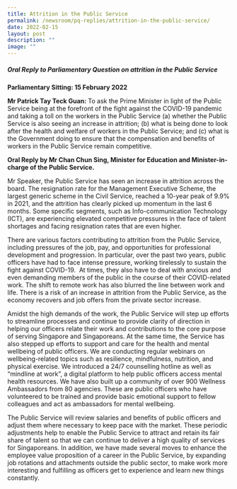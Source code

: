 ```yaml
---
title: Attrition in the Public Service
permalink: /newsroom/pq-replies/attrition-in-the-public-service/
date: 2022-02-15
layout: post
description: ""
image: ""
---
```

##### Oral Reply to Parliamentary Question on attrition in the Public Service

**Parliamentary Sitting: 15 February 2022**  
  
**Mr Patrick Tay Teck Guan:** To ask the Prime Minister in light of the Public Service being at the forefront of the fight against the COVID-19 pandemic and taking a toll on the workers in the Public Service (a) whether the Public Service is also seeing an increase in attrition; (b) what is being done to look after the health and welfare of workers in the Public Service; and (c) what is the Government doing to ensure that the compensation and benefits of workers in the Public Service remain competitive.  
  
**Oral Reply by Mr Chan Chun Sing, Minister for Education and Minister-in-charge of the Public Service.**  
  
Mr Speaker, the Public Service has seen an increase in attrition across the board. The resignation rate for the Management Executive Scheme, the largest generic scheme in the Civil Service, reached a 10-year peak of 9.9% in 2021, and the attrition has clearly picked up momentum in the last 6 months. Some specific segments, such as Info-communication Technology (ICT), are experiencing elevated competitive pressures in the face of talent shortages and facing resignation rates that are even higher.   
  
There are various factors contributing to attrition from the Public Service, including pressures of the job, pay, and opportunities for professional development and progression. In particular, over the past two years, public officers have had to face intense pressure, working tirelessly to sustain the fight against COVID-19.  At times, they also have to deal with anxious and even demanding members of the public in the course of their COVID-related work. The shift to remote work has also blurred the line between work and life. There is a risk of an increase in attrition from the Public Service, as the economy recovers and job offers from the private sector increase.   
  
Amidst the high demands of the work, the Public Service will step up efforts to streamline processes and continue to provide clarity of direction in helping our officers relate their work and contributions to the core purpose of serving Singapore and Singaporeans. At the same time, the Service has also stepped up efforts to support and care for the health and mental wellbeing of public officers. We are conducting regular webinars on wellbeing-related topics such as resilience, mindfulness, nutrition, and physical exercise. We introduced a 24/7 counselling hotline as well as “mindline at work”, a digital platform to help public officers access mental health resources. We have also built up a community of over 900 Wellness Ambassadors from 80 agencies. These are public officers who have volunteered to be trained and provide basic emotional support to fellow colleagues and act as ambassadors for mental wellbeing.   
  
The Public Service will review salaries and benefits of public officers and adjust them where necessary to keep pace with the market. These periodic adjustments help to enable the Public Service to attract and retain its fair share of talent so that we can continue to deliver a high quality of services for Singaporeans. In addition, we have made several moves to enhance the employee value proposition of a career in the Public Service, by expanding job rotations and attachments outside the public sector, to make work more interesting and fulfilling as officers get to experience and learn new things constantly.